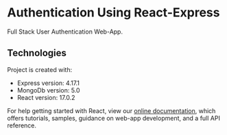 # Authentication Using React-Express

Full Stack User Authentication Web-App.

## Technologies
Project is created with:
* Express version: 4.17.1
* MongoDb version: 5.0
* React version:  17.0.2

For help getting started with React, view our
[online documentation](https://reactjs.org/), which offers tutorials,
samples, guidance on web-app development, and a full API reference.
